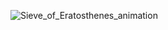 ![Sieve_of_Eratosthenes_animation](https://user-images.githubusercontent.com/67246359/180076221-74dbe361-8e23-4362-b09d-69fd4fb9e76b.gif)

